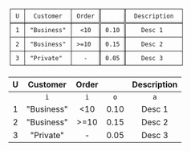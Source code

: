 ```text
┌───┬────────────┬───────╥──────╥───────────────┐
│ U │  Customer  │ Order ║      ║  Description  │
╞═══╪════════════╪═══════╬══════╬═══════════════╡
│ 1 │ "Business" │  <10  ║ 0.10 ║    Desc 1     │
├───┼────────────┼───────╫──────╫───────────────┤
│ 2 │ "Business" │ >=10  ║ 0.15 ║    Desc 2     │
├───┼────────────┼───────╫──────╫───────────────┤
│ 3 │ "Private"  │   -   ║ 0.05 ║    Desc 3     │
└───┴────────────┴───────╨──────╨───────────────┘
```

| U |  Customer  | Order |      | Description |
|:-:|:----------:|:-----:|:----:|:-----------:|
|   |    `i`     |  `i`  | `o`  |     `a`     |
| 1 | "Business" |  <10  | 0.10 |   Desc 1    |
| 2 | "Business" | >=10  | 0.15 |   Desc 2    |
| 3 | "Private"  |   -   | 0.05 |   Desc 3    |
